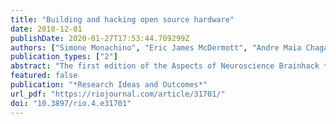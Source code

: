 ```yaml
---
title: "Building and hacking open source hardware"
date: 2018-12-01
publishDate: 2020-01-27T17:53:44.709299Z
authors: ["Simone Monachino", "Eric James McDermott", "Andre Maia Chagas"]
publication_types: ["2"]
abstract: "The first edition of the Aspects of Neuroscience Brainhack took place at the Department of Physics at University of Warsaw, Poland between November 17th and 19th 2017. This hackathon was one of the satellite events of the Aspects of Neuroscience conference, it was organized by the Brainhack organization to promote interaction between researchers, encouraging open (neuro)science and collaborations on projects related to the study of the nervous system. The event had a total of nine projects on many different topics including functional connectivity research, white matter tractography, classification of brain-ageing biomarkers through machine learning, presentation of a portable one channel EEG registration device and a do it yourself 3D-printed neurobiology lab. The latter is highlighted in this paper."
featured: false
publication: "*Research Ideas and Outcomes*"
url_pdf: "https://riojournal.com/article/31701/"
doi: "10.3897/rio.4.e31701"
---
```


